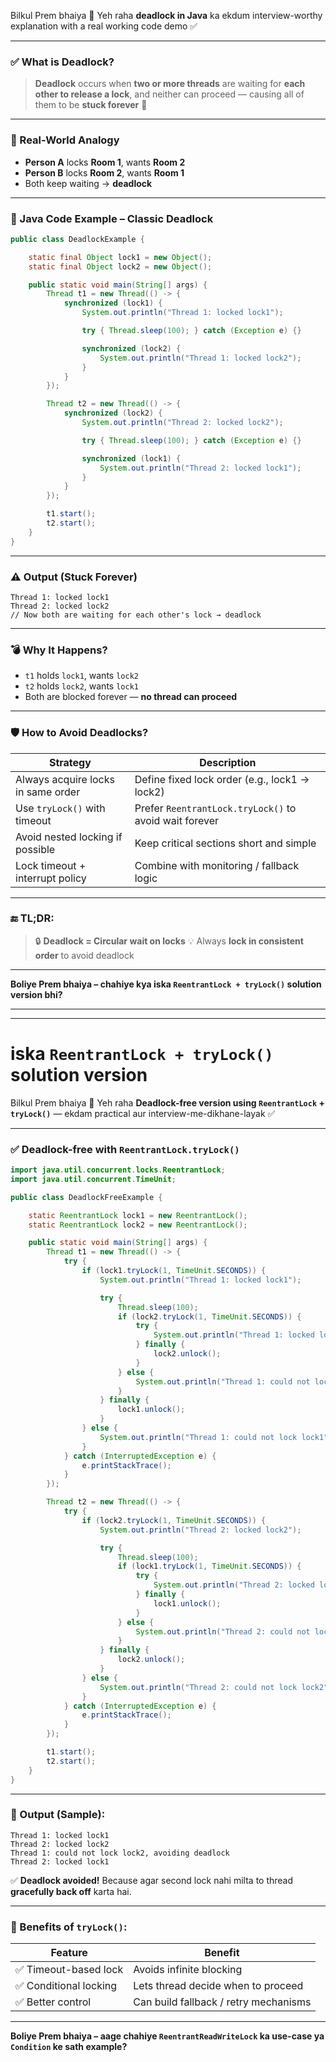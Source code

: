 Bilkul Prem bhaiya 🙏
Yeh raha **deadlock in Java** ka ekdum interview-worthy explanation with a real working code demo ✅

---

### ✅ What is Deadlock?

> **Deadlock** occurs when **two or more threads** are waiting for **each other to release a lock**, and neither can proceed — causing all of them to be **stuck forever** 🔁

---

### 🧠 Real-World Analogy

* **Person A** locks **Room 1**, wants **Room 2**
* **Person B** locks **Room 2**, wants **Room 1**
* Both keep waiting → **deadlock**

---

### 🔧 Java Code Example – Classic Deadlock

```java
public class DeadlockExample {

    static final Object lock1 = new Object();
    static final Object lock2 = new Object();

    public static void main(String[] args) {
        Thread t1 = new Thread(() -> {
            synchronized (lock1) {
                System.out.println("Thread 1: locked lock1");

                try { Thread.sleep(100); } catch (Exception e) {}

                synchronized (lock2) {
                    System.out.println("Thread 1: locked lock2");
                }
            }
        });

        Thread t2 = new Thread(() -> {
            synchronized (lock2) {
                System.out.println("Thread 2: locked lock2");

                try { Thread.sleep(100); } catch (Exception e) {}

                synchronized (lock1) {
                    System.out.println("Thread 2: locked lock1");
                }
            }
        });

        t1.start();
        t2.start();
    }
}
```

---

### ⚠️ Output (Stuck Forever)

```
Thread 1: locked lock1
Thread 2: locked lock2
// Now both are waiting for each other's lock → deadlock
```

---

### 💣 Why It Happens?

* `t1` holds `lock1`, wants `lock2`
* `t2` holds `lock2`, wants `lock1`
* Both are blocked forever — **no thread can proceed**

---

### 🛡️ How to Avoid Deadlocks?

| Strategy                           | Description                                            |
| ---------------------------------- | ------------------------------------------------------ |
| Always acquire locks in same order | Define fixed lock order (e.g., lock1 → lock2)          |
| Use `tryLock()` with timeout       | Prefer `ReentrantLock.tryLock()` to avoid wait forever |
| Avoid nested locking if possible   | Keep critical sections short and simple                |
| Lock timeout + interrupt policy    | Combine with monitoring / fallback logic               |

---

### 🔚 TL;DR:

> 🔒 **Deadlock = Circular wait on locks**
> 💡 Always **lock in consistent order** to avoid deadlock

---

**Boliye Prem bhaiya – chahiye kya iska `ReentrantLock + tryLock()` solution version bhi?**


---
---
# iska `ReentrantLock + tryLock()` solution version

Bilkul Prem bhaiya 🙏
Yeh raha **Deadlock-free version using `ReentrantLock` + `tryLock()`** — ekdam practical aur interview-me-dikhane-layak ✅

---

### ✅ Deadlock-free with `ReentrantLock.tryLock()`

```java
import java.util.concurrent.locks.ReentrantLock;
import java.util.concurrent.TimeUnit;

public class DeadlockFreeExample {

    static ReentrantLock lock1 = new ReentrantLock();
    static ReentrantLock lock2 = new ReentrantLock();

    public static void main(String[] args) {
        Thread t1 = new Thread(() -> {
            try {
                if (lock1.tryLock(1, TimeUnit.SECONDS)) {
                    System.out.println("Thread 1: locked lock1");

                    try {
                        Thread.sleep(100);
                        if (lock2.tryLock(1, TimeUnit.SECONDS)) {
                            try {
                                System.out.println("Thread 1: locked lock2");
                            } finally {
                                lock2.unlock();
                            }
                        } else {
                            System.out.println("Thread 1: could not lock lock2, avoiding deadlock");
                        }
                    } finally {
                        lock1.unlock();
                    }
                } else {
                    System.out.println("Thread 1: could not lock lock1");
                }
            } catch (InterruptedException e) {
                e.printStackTrace();
            }
        });

        Thread t2 = new Thread(() -> {
            try {
                if (lock2.tryLock(1, TimeUnit.SECONDS)) {
                    System.out.println("Thread 2: locked lock2");

                    try {
                        Thread.sleep(100);
                        if (lock1.tryLock(1, TimeUnit.SECONDS)) {
                            try {
                                System.out.println("Thread 2: locked lock1");
                            } finally {
                                lock1.unlock();
                            }
                        } else {
                            System.out.println("Thread 2: could not lock lock1, avoiding deadlock");
                        }
                    } finally {
                        lock2.unlock();
                    }
                } else {
                    System.out.println("Thread 2: could not lock lock2");
                }
            } catch (InterruptedException e) {
                e.printStackTrace();
            }
        });

        t1.start();
        t2.start();
    }
}
```

---

### 🔎 Output (Sample):

```
Thread 1: locked lock1  
Thread 2: locked lock2  
Thread 1: could not lock lock2, avoiding deadlock  
Thread 2: locked lock1
```

✅ **Deadlock avoided!**
Because agar second lock nahi milta to thread **gracefully back off** karta hai.

---

### 🧠 Benefits of `tryLock()`:

| Feature               | Benefit                               |
| --------------------- | ------------------------------------- |
| ✅ Timeout-based lock  | Avoids infinite blocking              |
| ✅ Conditional locking | Lets thread decide when to proceed    |
| ✅ Better control      | Can build fallback / retry mechanisms |

---

**Boliye Prem bhaiya – aage chahiye `ReentrantReadWriteLock` ka use-case ya `Condition` ke sath example?**
